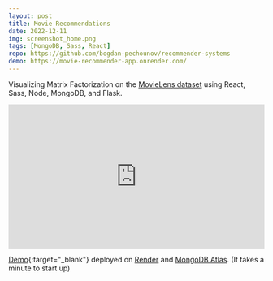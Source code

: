 ```yaml
---
layout: post
title: Movie Recommendations
date: 2022-12-11
img: screenshot_home.png
tags: [MongoDB, Sass, React]
repo: https://github.com/bogdan-pechounov/recommender-systems
demo: https://movie-recommender-app.onrender.com/
---
```


Visualizing Matrix Factorization on the [MovieLens dataset](https://grouplens.org/datasets/movielens/latest/) using React, Sass, Node, MongoDB, and Flask.

<!-- <div style="position:relative;width:fit-content;height:fit-content;margin:auto">
    <a style="position:absolute;top:20px;right:1rem;opacity:0.8;" href="https://clipchamp.com/watch/DcdIDGWl5O2?utm_source=embed&utm_medium=embed&utm_campaign=watch">
        <img style="height:22px;" src="https://clipchamp.com/e.svg" alt="Made with Clipchamp" />
    </a>
    <iframe allow="autoplay;" allowfullscreen style="border:none" src="https://clipchamp.com/watch/DcdIDGWl5O2/embed" width="640" height="360"></iframe>
</div> -->
<div style="position:relative;padding-top:56.25%;">
    <iframe allow="autoplay;" allowfullscreen style="border:none;position:absolute;top:0;left:0;width:100%;height:100%;" src="https://clipchamp.com/watch/DcdIDGWl5O2/embed"></iframe>
</div>
        
[Demo](https://movie-recommender-app.onrender.com/){:target="_blank"} deployed on [Render](https://render.com/) and [MongoDB Atlas](https://www.mongodb.com/atlas/database). (It takes a minute to start up)
